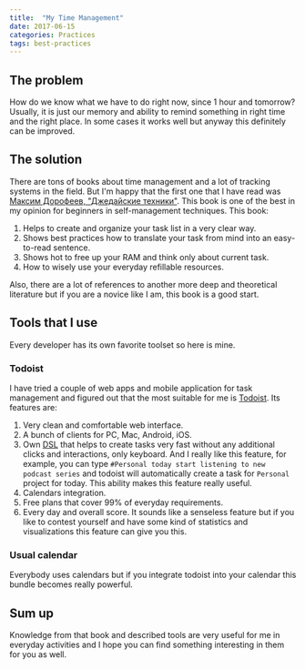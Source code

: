 ```yaml
---
title:  "My Time Management"
date: 2017-06-15
categories: Practices
tags: best-practices
---
```


## The problem
How do we know what we have to do right now, since 1 hour and tomorrow? Usually, it is just our memory and ability to remind something in right time and the right place. In some cases it works well but anyway this definitely can be improved.

## The solution
There are tons of books about time management and a lot of tracking systems in the field. But I'm happy that the first one that I have read was [Максим Дорофеев, "Джедайские техники"][link_jedai_book]. This book is one of the best in my opinion for beginners in self-management techniques. This book:
1. Helps to create and organize your task list in a very clear way.
2. Shows best practices how to translate your task from mind into an easy-to-read sentence.
3. Shows hot to free up your RAM and think only about current task.
4. How to wisely use your everyday refillable resources.

Also, there are a lot of references to another more deep and theoretical literature but if you are a novice like I am, this book is a good start.

## Tools that I use
Every developer has its own favorite toolset so here is mine.

### Todoist
I have tried a couple of web apps and mobile application for task management and figured out that the most suitable for me is [Todoist][link_todoist]. Its features are:
1. Very clean and comfortable web interface.
2. A bunch of clients for PC, Mac, Android, iOS.
3. Own [DSL][link_dsl] that helps to create tasks very fast without any additional clicks and interactions, only keyboard. And I really like this feature, for example, you can type `#Personal today start listening to new podcast series` and todoist will automatically create a task for `Personal` project for today. This ability makes this feature really useful.
4. Calendars integration.
5. Free plans that cover 99% of everyday requirements.
6. Every day and overall score. It sounds like a senseless feature but if you like to contest yourself and have some kind of statistics and visualizations this feature can give you this.

### Usual calendar
Everybody uses calendars but if you integrate todoist into your calendar this bundle becomes really powerful.

## Sum up
Knowledge from that book and described tools are very useful for me in everyday activities and I hope you can find something interesting in them for you as well.

[link_jedai_book]: https://oz.by/books/more10584051.html
[link_todoist]: https://todoist.com
[link_dsl]: https://en.wikipedia.org/wiki/Domain-specific_language
